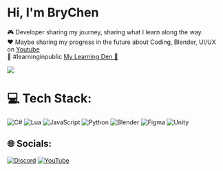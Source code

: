 # Hi, I'm BryChen
🎮 Developer sharing my journey, sharing what I learn along the way.<br/>
❤️ Maybe sharing my progress in the future about Coding, Blender, UI/UX on [Youtube](https://www.youtube.com/@BryanCSH)<br/>
🌸 #learninginpublic [My Learning Den 🌸](https://www.google.com)<br/>

![](https://github-readme-stats.vercel.app/api?username=BRCSH&theme=dark&hide_border=false&include_all_commits=false&count_private=false)<br/>

# 💻 Tech Stack:
![C#](https://img.shields.io/badge/c%23-%23239120.svg?style=for-the-badge&logo=csharp&logoColor=white) ![Lua](https://img.shields.io/badge/lua-%232C2D72.svg?style=for-the-badge&logo=lua&logoColor=white) ![JavaScript](https://img.shields.io/badge/javascript-%23323330.svg?style=for-the-badge&logo=javascript&logoColor=%23F7DF1E) ![Python](https://img.shields.io/badge/python-3670A0?style=for-the-badge&logo=python&logoColor=ffdd54) ![Blender](https://img.shields.io/badge/blender-%23F5792A.svg?style=for-the-badge&logo=blender&logoColor=white)  ![Figma](https://img.shields.io/badge/figma-%23F24E1E.svg?style=for-the-badge&logo=figma&logoColor=white) ![Unity](https://img.shields.io/badge/unity-%23000000.svg?style=for-the-badge&logo=unity&logoColor=white) 

## 🌐 Socials:
[![Discord](https://img.shields.io/badge/Discord-%237289DA.svg?logo=discord&logoColor=white)](https://discord.gg/duck0710_) [![YouTube](https://img.shields.io/badge/YouTube-%23FF0000.svg?logo=YouTube&logoColor=white)](https://www.youtube.com/@BryanCSH) 
